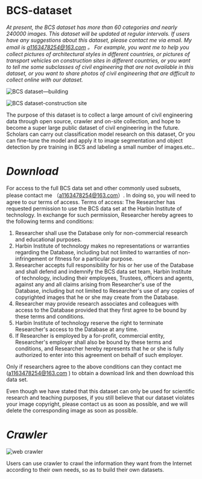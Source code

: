 BCS-dataset
=====

*At present, the BCS dataset has more than 60 categories and nearly 240000 images. This dataset will be updated at regular intervals. If users have any suggestions about this dataset, please contact me via email. My email is a1163478254@163.com 。 For example, you want me to help you collect pictures of architectural styles in different countries, or pictures of transport vehicles on construction sites in different countries, or you want to tell me some subclasses of civil engineering that are not available in this dataset, or you want to share photos of civil engineering that are difficult to collect online with our dataset.*

![BCS dataset—building](https://user-images.githubusercontent.com/124375093/217712380-64cfe045-c87e-456c-8007-2814cb876680.jpg)

![BCS dataset-construction site](https://user-images.githubusercontent.com/124375093/217716676-212a07b0-3a5d-4f28-b2d8-f355c816ccac.jpg)

The purpose of this dataset is to collect a large amount of civil engineering data through open source, crawler and on-site collection, and hope to become a super large public dataset of civil engineering in the future. Scholars can carry out classification model research on this dataset, Or you can fine-tune the model and apply it to image segmentation and object detection by pre training in BCS and labeling a small number of images.etc..

*Download*
=====
For access to the full BCS data set and other commonly used subsets, please contact me （a1163478254@163.com）. In doing so, you will need to agree to our terms of access. Terms of access:
The Researcher has requested permission to use the BCS data set at the Harbin Institute of technology. In exchange for such permission, Researcher hereby agrees to the following terms and conditions:
1.	Researcher shall use the Database only for non-commercial research and educational purposes.
2.	Harbin Institute of technology makes no representations or warranties regarding the Database, including but not limited to warranties of non-infringement or fitness for a particular purpose.
3.	Researcher accepts full responsibility for his or her use of the Database and shall defend and indemnify the BCS data set team, Harbin Institute of technology, including their employees, Trustees, officers and agents, against any and all claims arising from Researcher's use of the Database, including but not limited to Researcher's use of any copies of copyrighted images that he or she may create from the Database.
4.	Researcher may provide research associates and colleagues with access to the Database provided that they first agree to be bound by these terms and conditions.
5.	Harbin Institute of technology reserve the right to terminate Researcher's access to the Database at any time.
6.	If Researcher is employed by a for-profit, commercial entity, Researcher's employer shall also be bound by these terms and conditions, and Researcher hereby represents that he or she is fully authorized to enter into this agreement on behalf of such employer.

Only if researchers agree to the above conditions can they contact me (a1163478254@163.com ) to obtain a download link and then download this data set.

Even though we have stated that this dataset can only be used for scientific research and teaching purposes, if you still believe that our dataset violates your image copyright, please contact us as soon as possible, and we will delete the corresponding image as soon as possible. 

*Crawler*
=====

![web crawler](https://user-images.githubusercontent.com/124375093/217705532-c0c19fe5-d9d8-4ed8-ba7b-0a9fbbddd46b.jpg)

Users can use crawler to crawl the information they want from the Internet according to their own needs, so as to build their own datasets.
